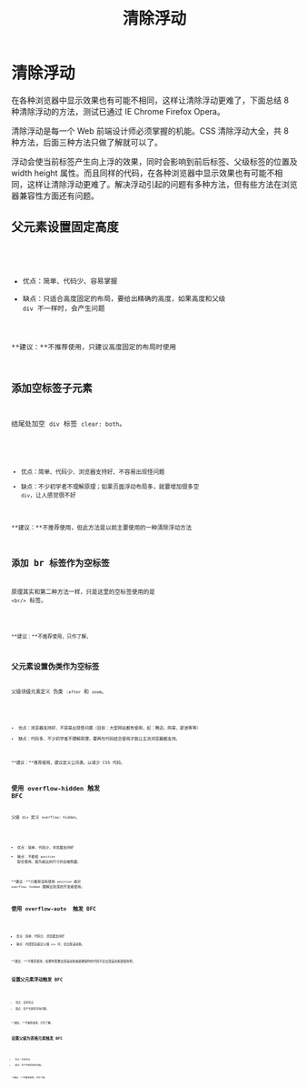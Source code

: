 ﻿---
nav:
  title: 布局
  order: 2
group:
  title: 基础布局
  order: 5
title: 清除浮动
order: 5
---

# 清除浮动

在各种浏览器中显示效果也有可能不相同，这样让清除浮动更难了，下面总结 8 种清除浮动的方法，测试已通过 IE Chrome Firefox Opera。

清除浮动是每一个 Web 前端设计师必须掌握的机能。CSS 清除浮动大全，共 8 种方法，后面三种方法只做了解就可以了。

浮动会使当前标签产生向上浮的效果，同时会影响到前后标签、父级标签的位置及 width height 属性。而且同样的代码，在各种浏览器中显示效果也有可能不相同，这样让清除浮动更难了。解决浮动引起的问题有多种方法，但有些方法在浏览器兼容性方面还有问题。

## 父元素设置固定高度

<code src="../../demo/layout/float/height/index.tsx" />

- 优点：简单、代码少、容易掌握
- 缺点：只适合高度固定的布局，要给出精确的高度，如果高度和父级 `div` 不一样时，会产生问题

**建议：**不推荐使用，只建议高度固定的布局时使用

## 添加空标签子元素

结尾处加空 `div` 标签 `clear: both`。

<code src="../../demo/layout/float/clear/index.tsx" />

- 优点：简单、代码少、浏览器支持好、不容易出现怪问题
- 缺点：不少初学者不理解原理；如果页面浮动布局多，就要增加很多空 `div`，让人感觉很不好

**建议：**不推荐使用，但此方法是以前主要使用的一种清除浮动方法

## 添加 br 标签作为空标签

原理其实和第二种方法一样，只是这里的空标签使用的是 `<br/>` 标签。

<code src="../../demo/layout/float/clear-br/index.tsx" />

**建议：**不推荐使用，只作了解。

## 父元素设置伪类作为空标签

父级块级元素定义 伪类 `:after` 和 `zoom`。

<code src="../../demo/layout/float/pseudo/index.tsx" />

- 优点：浏览器支持好、不容易出现怪问题（目前：大型网站都有使用，如：腾迅，网易，新浪等等）
- 缺点：代码多、不少初学者不理解原理，要两句代码结合使用才能让主流浏览器都支持。

**建议：**推荐使用，建议定义公共类，以减少 CSS 代码。

## 使用 overflow-hidden 触发 BFC

父级 `div` 定义 `overflow: hidden`。

<code src="../../demo/layout/float/overflow-hidden/index.tsx" />

- 优点：简单、代码少、浏览器支持好
- 缺点：不能和 `position` 配合使用，因为超出的尺寸的会被隐藏。

**建议：**只推荐没有使用 `position` 或对 `overflow: hidden` 理解比较深的开发者使用。

## 使用 overflow-auto  触发 BFC

<code src="../../demo/layout/float/overflow-auto/index.tsx" />

- 优点：简单、代码少、浏览器支持好
- 缺点：内部宽高超过父级 `div` 时，会出现滚动条。

**建议：**不推荐使用，如果你需要出现滚动条或者确保你的代码不会出现滚动条就使用吧。

## 设置父元素浮动触发 BFC

<code src="../../demo/layout/float/parent-float/index.tsx" />

- 优点：没有优点
- 缺点：会产生新的浮动问题。

**建议：**不推荐使用，只作了解。

## 设置父级为表格元素触发 BFC

<code src="../../demo/layout/float/parent-table/index.tsx" />

- 优点：没有优点
- 缺点：会产生新的未知问题。

**建议：**不推荐使用，只作了解。
